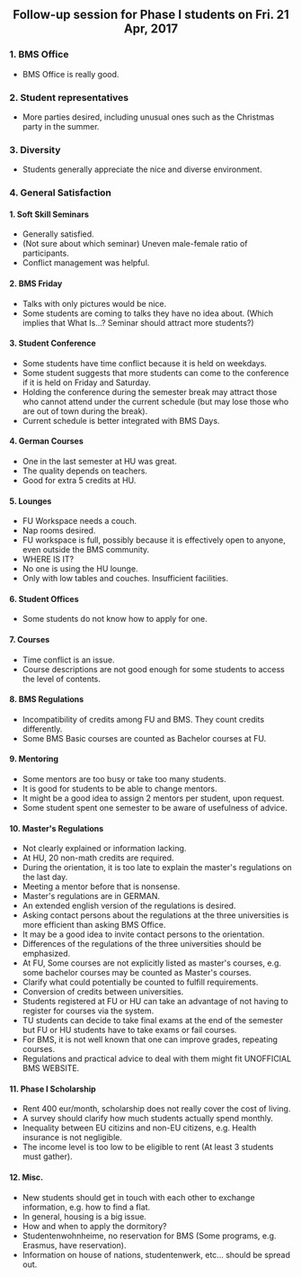 ## <center> Follow-up session for Phase I students on Fri. 21 Apr, 2017 </center>

### 1. BMS Office
- BMS Office is really good.
### 2. Student representatives
- More parties desired, including unusual ones such as the Christmas party in the summer.
### 3. Diversity
- Students generally appreciate the nice and diverse environment.
### 4. General Satisfaction
  #### 1. Soft Skill Seminars
  - Generally satisfied.
  - (Not sure about which seminar) Uneven male-female ratio of participants.
  - Conflict management was helpful.
  #### 2. BMS Friday
  - Talks with only pictures would be nice.
  - Some students are coming to talks they have no idea about. (Which implies that What Is...? Seminar should attract more students?)
  #### 3. Student Conference
  - Some students have time conflict because it is held on weekdays.
  - Some student suggests that more students can come to the conference if it is held on Friday and Saturday.
  - Holding the conference during the semester break may attract those who cannot attend under the current schedule (but may lose those who are out of town during the break).
  - Current schedule is better integrated with BMS Days.
  #### 4. German Courses
  - One in the last semester at HU was great.
  - The quality depends on teachers.
  - Good for extra 5 credits at HU.
  #### 5. Lounges
  - FU Workspace needs a couch.
  - Nap rooms desired.
  - FU workspace is full, possibly because it is effectively open to anyone, even outside the BMS community.
  - WHERE IS IT?
  - No one is using the HU lounge.
  - Only with low tables and couches. Insufficient facilities.
  #### 6. Student Offices
  - Some students do not know how to apply for one.
  #### 7. Courses
  - Time conflict is an issue.
  - Course descriptions are not good enough for some students to access the level of contents.
  #### 8. BMS Regulations
  - Incompatibility of credits among FU and BMS. They count credits differently.
  - Some BMS Basic courses are counted as Bachelor courses at FU.
  #### 9. Mentoring
  - Some mentors are too busy or take too many students.
  - It is good for students to be able to change mentors.
  - It might be a good idea to assign 2 mentors per student, upon request.
  - Some student spent one semester to be aware of usefulness of advice.
  #### 10. Master's Regulations
  - Not clearly explained or information lacking.
  - At HU, 20 non-math credits are required.
  - During the orientation, it is too late to explain the master's regulations on the last day.
  - Meeting a mentor before that is nonsense.
  - Master's regulations are in GERMAN.
  - An extended english version of the regulations is desired.
  - Asking contact persons about the regulations at the three universities is more efficient than asking BMS Office.
  - It may be a good idea to invite contact persons to the orientation.
  - Differences of the regulations of the three universities should be emphasized.
  - At FU, Some courses are not explicitly listed as master's courses, e.g. some bachelor courses may be counted as Master's courses.
  - Clarify what could potentially be counted to fulfill requirements.
  - Conversion of credits between universities.
  - Students registered at FU or HU can take an advantage of not having to register for courses via the system.
  - TU students can decide to take final exams at the end of the semester but FU or HU students have to take exams or fail courses.
  - For BMS, it is not well known that one can improve grades, repeating courses.
  - Regulations and practical advice to deal with them might fit UNOFFICIAL BMS WEBSITE.
  #### 11. Phase I Scholarship
  - Rent 400 eur/month, scholarship does not really cover the cost of living.
  - A survey should clarify how much students actually spend monthly.
  - Inequality between EU citizins and non-EU citizens, e.g. Health insurance is not negligible.
  - The income level is too low to be eligible to rent (At least 3 students must gather).
  #### 12. Misc.
  - New students should get in touch with each other to exchange information, e.g. how to find a flat.
  - In general, housing is a big issue.
  - How and when to apply the dormitory?
  - Studentenwohnheime, no reservation for BMS (Some programs, e.g. Erasmus, have reservation).
  - Information on house of nations, studentenwerk, etc... should be spread out.

